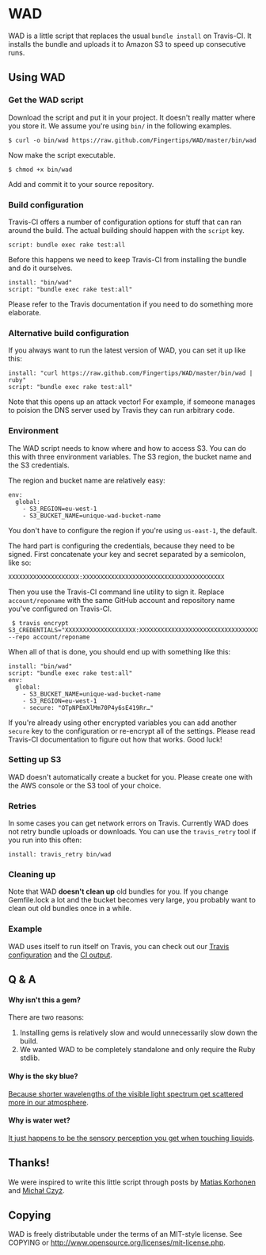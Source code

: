 # WAD

WAD is a little script that replaces the usual `bundle install` on Travis-CI. It installs the bundle and uploads it to Amazon S3 to speed up consecutive runs.

## Using WAD

### Get the WAD script

Download the script and put it in your project. It doesn't really matter where you store it. We assume you're using `bin/` in the following examples.

    $ curl -o bin/wad https://raw.github.com/Fingertips/WAD/master/bin/wad

Now make the script executable.

    $ chmod +x bin/wad

Add and commit it to your source repository.

### Build configuration

Travis-CI offers a number of configuration options for stuff that can ran around the build. The actual building should happen with the `script` key.

    script: bundle exec rake test:all
 
Before this happens we need to keep Travis-CI from installing the bundle and do it ourselves.
 
    install: "bin/wad"
    script: "bundle exec rake test:all"

Please refer to the Travis documentation if you need to do something more elaborate.

### Alternative build configuration

If you always want to run the latest version of WAD, you can set it up like this:

    install: "curl https://raw.github.com/Fingertips/WAD/master/bin/wad | ruby"
    script: "bundle exec rake test:all"

Note that this opens up an attack vector! For example, if someone manages to poision the DNS server used by Travis they can run arbitrary code.

### Environment

The WAD script needs to know where and how to access S3. You can do this with three environment variables. The S3 region, the bucket name and the S3 credentials.

The region and bucket name are relatively easy:

    env:
      global:
        - S3_REGION=eu-west-1
        - S3_BUCKET_NAME=unique-wad-bucket-name

You don't have to configure the region if you're using `us-east-1`, the default.

The hard part is configuring the credentials, because they need to be signed. First concatenate your key and secret separated by a semicolon, like so:

    XXXXXXXXXXXXXXXXXXXX:XXXXXXXXXXXXXXXXXXXXXXXXXXXXXXXXXXXXXXXX

Then you use the Travis-CI command line utility to sign it. Replace `account/reponame` with the same GitHub account and repository name you've configured on Travis-CI.

     $ travis encrypt S3_CREDENTIALS="XXXXXXXXXXXXXXXXXXXX:XXXXXXXXXXXXXXXXXXXXXXXXXXXXXXXXXXXXXXXX" --repo account/reponame

When all of that is done, you should end up with something like this:

    install: "bin/wad"
    script: "bundle exec rake test:all"
    env:
      global:
        - S3_BUCKET_NAME=unique-wad-bucket-name
        - S3_REGION=eu-west-1
        - secure: "OTpNPEmXlMm70P4y6sE419Rr…"

If you're already using other encrypted variables you can add another `secure` key to the configuration or re-encrypt all of the settings. Please read Travis-CI documentation to figure out how that works. Good luck!

### Setting up S3

WAD doesn't automatically create a bucket for you. Please create one with the AWS console or the S3 tool of your choice.

### Retries

In some cases you can get network errors on Travis. Currently WAD does not retry bundle uploads or downloads. You can use the `travis_retry` tool if you run into this often:

    install: travis_retry bin/wad

### Cleaning up

Note that WAD **doesn't clean up** old bundles for you. If you change Gemfile.lock a lot and the bucket becomes very large, you probably want to clean out old bundles once in a while.


### Example

WAD uses itself to run itself on Travis, you can check out our [Travis configuration](https://github.com/Fingertips/WAD/blob/master/.travis.yml) and the [CI output](https://travis-ci.org/Fingertips/WAD).

## Q & A

#### Why isn't this a gem?

There are two reasons:

1. Installing gems is relatively slow and would unnecessarily slow down the build.
2. We wanted WAD to be completely standalone and only require the Ruby stdlib.

#### Why is the sky blue?

[Because shorter wavelengths of the visible light spectrum get scattered more in our atmosphere](http://spaceplace.nasa.gov/blue-sky/).

#### Why is water wet?

[It just happens to be the sensory perception you get when touching liquids](http://www.planet-science.com/categories/under-11s/our-world/2012/02/why-is-water-wet.aspx).

## Thanks!

We were inspired to write this little script through posts by [Matias Korhonen](http://randomerrata.com/post/45827813818/travis-s3) and [Michał Czyż](https://coderwall.com/p/x8exja).

## Copying

WAD is freely distributable under the terms of an MIT-style license. See COPYING or http://www.opensource.org/licenses/mit-license.php.